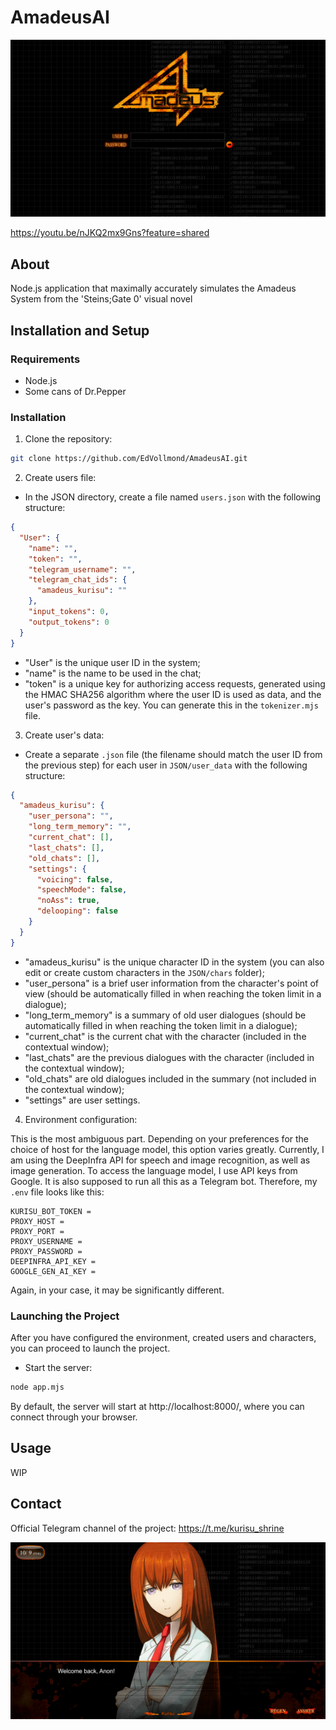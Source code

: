 # AmadeusAI

![](https://github.com/EdVollmond/AmadeusAI/blob/main/screen0.png)

https://youtu.be/nJKQ2mx9Gns?feature=shared

## About

Node.js application that maximally accurately simulates the Amadeus System from the 'Steins;Gate 0' visual novel

## Installation and Setup

### Requirements

- Node.js
- Some cans of Dr.Pepper

### Installation

1. Clone the repository:

```bash
git clone https://github.com/EdVollmond/AmadeusAI.git
```

2. Create users file:

- In the JSON directory, create a file named `users.json` with the following structure:

```json
{
  "User": {
    "name": "",
    "token": "",
    "telegram_username": "",
    "telegram_chat_ids": {
      "amadeus_kurisu": ""
    },
    "input_tokens": 0,
    "output_tokens": 0
  }
}
```

- "User" is the unique user ID in the system;
- "name" is the name to be used in the chat;
- "token" is a unique key for authorizing access requests, generated using the HMAC SHA256 algorithm where the user ID is used as data, and the user's password as the key. You can generate this in the `tokenizer.mjs` file.

3. Create user's data:

- Create a separate `.json` file (the filename should match the user ID from the previous step) for each user in `JSON/user_data` with the following structure:

```json
{
  "amadeus_kurisu": {
    "user_persona": "",
    "long_term_memory": "",
    "current_chat": [],
    "last_chats": [],
    "old_chats": [],
    "settings": {
      "voicing": false,
      "speechMode": false,
      "noAss": true,
      "delooping": false
    }
  }
}
```

- "amadeus_kurisu" is the unique character ID in the system (you can also edit or create custom characters in the `JSON/chars` folder);
- "user_persona" is a brief user information from the character's point of view (should be automatically filled in when reaching the token limit in a dialogue);
- "long_term_memory" is a summary of old user dialogues (should be automatically filled in when reaching the token limit in a dialogue);
- "current_chat" is the current chat with the character (included in the contextual window);
- "last_chats" are the previous dialogues with the character (included in the contextual window);
- "old_chats" are old dialogues included in the summary (not included in the contextual window);
- "settings" are user settings.

4. Environment configuration:

This is the most ambiguous part. Depending on your preferences for the choice of host for the language model, this option varies greatly. Currently, I am using the DeepInfra API for speech and image recognition, as well as image generation. To access the language model, I use API keys from Google. It is also supposed to run all this as a Telegram bot. Therefore, my `.env` file looks like this:

```
KURISU_BOT_TOKEN = 
PROXY_HOST = 
PROXY_PORT = 
PROXY_USERNAME = 
PROXY_PASSWORD = 
DEEPINFRA_API_KEY = 
GOOGLE_GEN_AI_KEY =
```

Again, in your case, it may be significantly different.

### Launching the Project

After you have configured the environment, created users and characters, you can proceed to launch the project.

- Start the server:

```bash
node app.mjs
```

By default, the server will start at http://localhost:8000/, where you can connect through your browser.

## Usage

WIP

## Contact

Official Telegram channel of the project: https://t.me/kurisu_shrine


![](https://github.com/EdVollmond/AmadeusAI/blob/main/screen1.png)
